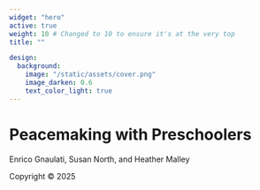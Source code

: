 ```yaml
---
widget: "hero"
active: true
weight: 10 # Changed to 10 to ensure it's at the very top
title: ""

design:
  background:
    image: "/static/assets/cover.png"
    image_darken: 0.6
    text_color_light: true
---
```


<!-- The content from your book-title.md is now the body of the hero widget. -->
<!-- The hero.html template will apply the correct styling. -->

<h1 class="book-title">Peacemaking with Preschoolers</h1>
<p class="book-authors">Enrico Gnaulati, Susan North, and Heather Malley</p>
<p class="book-copyright">Copyright © 2025</p>